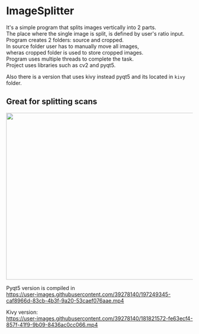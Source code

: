 # ImageSplitter  
It's a simple program that splits images vertically into 2 parts.  
The place where the single image is split, is defined by user's ratio input.  
Program creates 2 folders: source and cropped.  
In source folder user has to manually move all images,  
wheras cropped folder is used to store cropped images.  
Program uses multiple threads to complete the task.  
Project uses libraries such as cv2 and pyqt5. 

Also there is a version that uses kivy instead pyqt5 and its located in `kivy` folder.



## Great for splitting scans
<p float="left">
<img src="https://user-images.githubusercontent.com/39278140/180551386-86e4cb95-188a-4c50-bab3-011ab4c96435.png" height="450" width="600"  />
</p>




Pyqt5 version is compiled in  
https://user-images.githubusercontent.com/39278140/197249345-caf8966d-83cb-4b3f-9a20-53caef076aae.mp4




Kivy version:  
https://user-images.githubusercontent.com/39278140/181821572-fe63ecf4-857f-41f9-9b09-8436ac0cc066.mp4  















